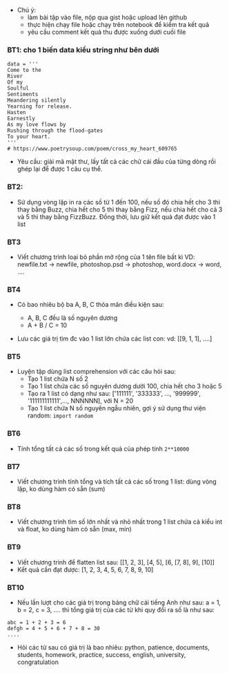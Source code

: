 
- Chú ý:
    - làm bài tập vào file, nộp qua gist hoặc upload lên github
    - thực hiện chạy file hoặc chạy trên notebook để kiểm tra kết quả
    - yêu cầu comment kết quả thu được xuống dưới cuối file

### BT1: cho 1 biến data kiểu string như bên dưới

```
data = '''
Come to the
River
Of my
Soulful
Sentiments
Meandering silently
Yearning for release.
Hasten
Earnestly
As my love flows by
Rushing through the flood-gates
To your heart.
'''
# https://www.poetrysoup.com/poem/cross_my_heart_609765
```

- Yêu cầu: giải mã mật thư, lấy tất cả các chữ cái đầu của từng dòng rồi ghép lại để được 1 câu cụ thể.

### BT2:

- Sử dụng vòng lặp in ra các số từ 1 đến 100, nếu số đó chia hết cho 3 thì thay bằng Buzz, chia hết cho 5 thì thay bằng Fizz, nếu chia hết cho cả 3 và 5 thì thay bằng FizzBuzz. Đồng thời, lưu giữ kết quả đạt được vào 1 list

### BT3

- Viết chương trình loại bỏ phần mở rộng của 1 tên file bất kì
VD: newfile.txt -> newfile, photoshop.psd -> photoshop, word.docx -> word, ....

### BT4

- Có bao nhiêu bộ ba A, B, C thỏa mãn điều kiện sau:
    - A, B, C đều là số nguyên dương
    - A + B / C = 10
    
- Lưu các giá trị tìm đc vào 1 list lớn chứa các list con: vd: [[9, 1, 1], ....]

### BT5

- Luyện tập dùng list comprehension với các câu hỏi sau:
    - Tạo 1 list chứa N số 2
    - Tạo 1 list chứa các số nguyên dương dưới 100, chia hết cho 3 hoặc 5
    - Tạo ra 1 list có dạng như sau: ['111111', '333333', ..., '999999', '111111111111',..., NNNNNN], với N = 20
    - Tạo 1 list chứa N số nguyên ngẫu nhiên, gợi ý sử dụng thư viện random: `import random`
    
### BT6

- Tính tổng tất cả các số trong kết quả của phép tính `2**10000`

### BT7

- Viết chương trình tính tổng và tích tất cả các số trong 1 list: dùng vòng lặp, ko dùng hàm có sẵn (sum)

### BT8

- Viết chương trình tìm số lớn nhất và nhỏ nhất trong 1 list chứa cả kiểu int và float, ko dùng hàm có sẵn (max, min)

### BT9

- Viết chương trình để flatten list sau: [[1, 2, 3], [4, 5], [6, [7, 8], 9], [10]]
- Kết quả cần đạt được: [1, 2, 3, 4, 5, 6, 7, 8, 9, 10]

### BT10

- Nếu lần lượt cho các giá trị trong bảng chữ cái tiếng Anh như sau: a = 1, b = 2, c = 3, .... thì tổng giá trị của các từ khi quy đổi ra số là như sau:

```
abc = 1 + 2 + 3 = 6
defgh = 4 + 5 + 6 + 7 + 8 = 30 
....
```

- Hỏi các từ sau có giá trị là bao nhiêu: python, patience, documents, students, homework, practice, success, english, university, congratulation
